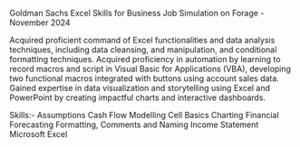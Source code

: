 Goldman Sachs Excel Skills for Business Job Simulation on Forage - November 2024

Acquired proficient command of Excel functionalities and data analysis techniques, including data cleansing, and manipulation, and conditional formatting techniques.
Acquired proficiency in automation by learning to record macros and script in Visual Basic for Applications (VBA), developing two functional macros integrated with buttons using account sales data.
Gained expertise in data visualization and storytelling using Excel and PowerPoint by creating impactful charts and interactive dashboards.

Skills:-
Assumptions
Cash Flow Modelling
Cell Basics
Charting
Financial Forecasting
Formatting, Comments and Naming
Income Statement
Microsoft Excel

